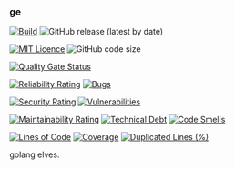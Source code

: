 ### ge

[![Build](https://github.com/CharLemAznable/ge/actions/workflows/go.yml/badge.svg)](https://github.com/CharLemAznable/ge/actions/workflows/go.yml)
![GitHub release (latest by date)](https://img.shields.io/github/v/release/CharLemAznable/ge)

[![MIT Licence](https://badges.frapsoft.com/os/mit/mit.svg?v=103)](https://opensource.org/licenses/mit-license.php)
![GitHub code size](https://img.shields.io/github/languages/code-size/CharLemAznable/ge)

[![Quality Gate Status](https://sonarcloud.io/api/project_badges/measure?project=CharLemAznable_ge&metric=alert_status)](https://sonarcloud.io/dashboard?id=CharLemAznable_ge)

[![Reliability Rating](https://sonarcloud.io/api/project_badges/measure?project=CharLemAznable_ge&metric=reliability_rating)](https://sonarcloud.io/dashboard?id=CharLemAznable_ge)
[![Bugs](https://sonarcloud.io/api/project_badges/measure?project=CharLemAznable_ge&metric=bugs)](https://sonarcloud.io/dashboard?id=CharLemAznable_ge)

[![Security Rating](https://sonarcloud.io/api/project_badges/measure?project=CharLemAznable_ge&metric=security_rating)](https://sonarcloud.io/dashboard?id=CharLemAznable_ge)
[![Vulnerabilities](https://sonarcloud.io/api/project_badges/measure?project=CharLemAznable_ge&metric=vulnerabilities)](https://sonarcloud.io/dashboard?id=CharLemAznable_ge)

[![Maintainability Rating](https://sonarcloud.io/api/project_badges/measure?project=CharLemAznable_ge&metric=sqale_rating)](https://sonarcloud.io/dashboard?id=CharLemAznable_ge)
[![Technical Debt](https://sonarcloud.io/api/project_badges/measure?project=CharLemAznable_ge&metric=sqale_index)](https://sonarcloud.io/dashboard?id=CharLemAznable_ge)
[![Code Smells](https://sonarcloud.io/api/project_badges/measure?project=CharLemAznable_ge&metric=code_smells)](https://sonarcloud.io/dashboard?id=CharLemAznable_ge)

[![Lines of Code](https://sonarcloud.io/api/project_badges/measure?project=CharLemAznable_ge&metric=ncloc)](https://sonarcloud.io/dashboard?id=CharLemAznable_ge)
[![Coverage](https://sonarcloud.io/api/project_badges/measure?project=CharLemAznable_ge&metric=coverage)](https://sonarcloud.io/dashboard?id=CharLemAznable_ge)
[![Duplicated Lines (%)](https://sonarcloud.io/api/project_badges/measure?project=CharLemAznable_ge&metric=duplicated_lines_density)](https://sonarcloud.io/dashboard?id=CharLemAznable_ge)

golang elves.
